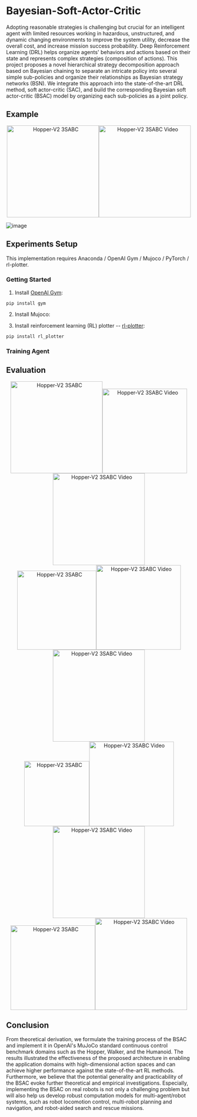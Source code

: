 # Bayesian-Soft-Actor-Critic

  Adopting reasonable strategies is challenging but crucial for an intelligent agent with limited resources working in hazardous, unstructured, and dynamic changing environments to improve the system utility, decrease the overall cost, and increase mission success probability. Deep Reinforcement Learning (DRL) helps organize agents' behaviors and actions based on their state and represents complex strategies (composition of actions). This project proposes a novel hierarchical strategy decomposition approach based on Bayesian chaining to separate an intricate policy into several simple sub-policies and organize their relationships as Bayesian strategy networks (BSN). We integrate this approach into the state-of-the-art DRL method, soft actor-critic (SAC), and build the corresponding Bayesian soft actor-critic (BSAC) model by organizing each sub-policies as a joint policy.

## Example

<div align = center>
<img src="https://github.com/RickYang2016/Bayesian-Soft-Actor-Critic/blob/main/figures/walker2d.png" height="250" alt="Hopper-V2 3SABC"><img src="https://github.com/RickYang2016/Bayesian-Soft-Actor-Critic/blob/main/figures/biped_robot.gif" height="250" alt="Hopper-V2 3SABC Video"/>
</div>

![image](https://github.com/RickYang2016/Bayesian-Soft-Actor-Critic/blob/main/figures/policy_network.png)

## Experiments Setup

This implementation requires Anaconda / OpenAI Gym / Mujoco / PyTorch / rl-plotter.

### Getting Started

  1. Install [OpenAI Gym](https://gym.openai.com/docs/):
  ```
  pip install gym
  ```

  2. Install Mujoco:


  3. Install reinforcement learning (RL) plotter -- [rl-plotter](https://github.com/gxywy/rl-plotter):
  ```
  pip install rl_plotter
  ```
  
  
  


### Training Agent


## Evaluation

<div align = center>
<img src="https://github.com/RickYang2016/Bayesian-Soft-Actor-Critic/blob/main/figures/hopper-v2_3bsac.png" height="250" alt="Hopper-V2 3SABC"><img src="https://github.com/RickYang2016/Bayesian-Soft-Actor-Critic/blob/main/figures/hopper-v2_3bsac.gif" height="230" alt="Hopper-V2 3SABC Video"><img src="https://github.com/RickYang2016/Bayesian-Soft-Actor-Critic/blob/main/figures/hopper-v2.png" height="250" alt="Hopper-V2 3SABC Video"/>
</div>
  
<div align = center>
<img src="https://github.com/RickYang2016/Bayesian-Soft-Actor-Critic/blob/main/figures/walker2d_v2_5bsac.png" height="215" alt="Hopper-V2 3SABC"><img src="https://github.com/RickYang2016/Bayesian-Soft-Actor-Critic/blob/main/figures/walker2d-v2_5bsac.gif" height="230" alt="Hopper-V2 3SABC Video"><img src="https://github.com/RickYang2016/Bayesian-Soft-Actor-Critic/blob/main/figures/walker2d-v2.png" height="250" alt="Hopper-V2 3SABC Video"/>
</div>

<div align = center>
<img src="https://github.com/RickYang2016/Bayesian-Soft-Actor-Critic/blob/main/figures/humanoid-v2_5bsac.png" height="177" alt="Hopper-V2 3SABC"><img src="https://github.com/RickYang2016/Bayesian-Soft-Actor-Critic/blob/main/figures/humanoid-v2_3bsac.gif" height="230" alt="Hopper-V2 3SABC Video"><img src="https://github.com/RickYang2016/Bayesian-Soft-Actor-Critic/blob/main/figures/humanoid-v2-compare.png" height="250" alt="Hopper-V2 3SABC Video"/>
</div>

<div align = center>
<img src="https://github.com/RickYang2016/Bayesian-Soft-Actor-Critic/blob/main/figures/humanoid-v2-3%269bsac.png" height="230" alt="Hopper-V2 3SABC"><img src="https://github.com/RickYang2016/Bayesian-Soft-Actor-Critic/blob/main/figures/bsac_compare.png" height="250" alt="Hopper-V2 3SABC Video"/>
</div>

## Conclusion

From theoretical derivation, we formulate the training process of the BSAC and implement it in OpenAI's MuJoCo standard continuous control benchmark domains such as the Hopper, Walker, and the Humanoid. The results illustrated the effectiveness of the proposed architecture in enabling the application domains with high-dimensional action spaces and can achieve higher performance against the state-of-the-art RL methods. Furthermore, we believe that the potential generality and practicability of the BSAC evoke further theoretical and empirical investigations. Especially, implementing the BSAC on real robots is not only a challenging problem but will also help us develop robust computation models for multi-agent/robot systems, such as robot locomotion control, multi-robot planning and navigation, and robot-aided search and rescue missions.
